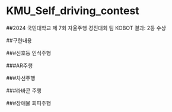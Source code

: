 # KMU_Self_driving_contest
##2024 국민대학교 제 7회 자율주행 경진대회 팀 KOBOT
결과: 2등 수상

##구현내용

###신호등 인식주행

###AR주행

###차선주행

###라바콘 주행

###장애물 회피주행
